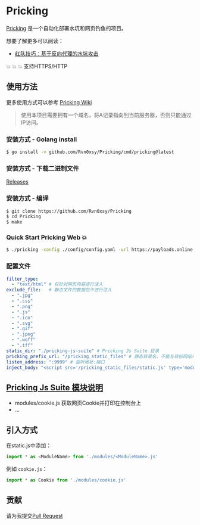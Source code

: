 # Pricking

[Pricking](https://github.com/Rvn0xsy/Pricking) 是一个自动化部署水坑和网页钓鱼的项目。

想要了解更多可以阅读：

- [红队技巧：基于反向代理的水坑攻击](https://payloads.online/archivers/2021-02-16/1)

:collision: :collision: :collision: 支持HTTPS/HTTP

## 使用方法

更多使用方式可以参考 [Pricking Wiki](https://github.com/Rvn0xsy/Pricking/wiki)

> 使用本项目需要拥有一个域名，将A记录指向到当前服务器，否则只能通过IP访问。

### 安装方式 - Golang install

```bash
$ go install -v github.com/Rvn0xsy/Pricking/cmd/pricking@latest
```

### 安装方式 - 下载二进制文件

[Releases](https://github.com/Rvn0xsy/Pricking/releases)

### 安装方式 - 编译

```bash
$ git clone https://github.com/Rvn0xsy/Pricking
$ cd Pricking
$ make
```

### Quick Start Pricking Web :collision:

```bash
$ ./pricking -config ./config/config.yaml -url https://payloads.online
```

### 配置文件

```yaml
filter_type:
  - "text/html" # 仅针对网页内容进行注入
exclude_file:   # 静态文件的数据包不进行注入
  - ".jpg"
  - ".css"
  - ".png"
  - ".js"
  - ".ico"
  - ".svg"
  - ".gif"
  - ".jpeg"
  - ".woff"
  - ".tff"
static_dir: "./pricking-js-suite" # Pricking Js Suite 目录
pricking_prefix_url: "/pricking_static_files" # 静态目录名，不能与目标网站冲突
listen_address: ":9999" # 监听地址:端口
inject_body: "<script src='/pricking_static_files/static.js' type='module'></script>" # 注入代码
```

## [Pricking Js Suite 模块说明](pricking-js-suite/)

- modules/cookie.js 获取网页Cookie并打印在控制台上
- ...

## 引入方式

在static.js中添加：

```js
import * as <ModuleName> from './modules/<ModuleName>.js'
```

例如 `cookie.js`：

```js
import * as Cookie from './modules/cookie.js'
```

## 贡献

请为我提交[Pull Request](https://github.com/Rvn0xsy/Pricking/pulls)

